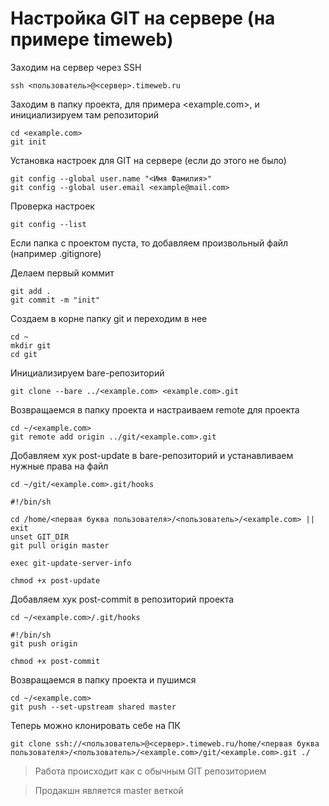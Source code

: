 # Настройка GIT на сервере (на примере timeweb)

Заходим на сервер через SSH

```
ssh <пользователь>@<сервер>.timeweb.ru
```

Заходим в папку проекта, для примера <example.com>, и инициализируем там репозиторий

```
cd <example.com>
git init
```

Установка настроек для GIT на сервере (если до этого не было)

```
git config --global user.name "<Имя Фамилия>"
git config --global user.email <example@mail.com>
```

Проверка настроек

```
git config --list
```

Если папка с проектом пуста, то добавляем произвольный файл (например .gitignore)

Делаем первый коммит

```
git add .
git commit -m "init"
```

Создаем в корне папку git и переходим в нее

```
cd ~
mkdir git
cd git
```

Инициализируем bare-репозиторий

```
git clone --bare ../<example.com> <example.com>.git
```

Возвращаемся в папку проекта и настраиваем remote для проекта

```
cd ~/<example.com>
git remote add origin ../git/<example.com>.git
```

Добавляем хук post-update в bare-репозиторий и устанавливаем нужные права на файл

```
cd ~/git/<example.com>.git/hooks
```

```
#!/bin/sh

cd /home/<первая буква пользователя>/<пользователь>/<example.com> || exit
unset GIT_DIR
git pull origin master

exec git-update-server-info
```

```
chmod +x post-update
```

Добавляем хук post-commit в репозиторий проекта

```
cd ~/<example.com>/.git/hooks
```

```
#!/bin/sh
git push origin
```

```
chmod +x post-commit
```

Возвращаемся в папку проекта и пушимся

```
cd ~/<example.com>
git push --set-upstream shared master
```

Теперь можно клонировать себе на ПК

```
git clone ssh://<пользователь>@<сервер>.timeweb.ru/home/<первая буква пользователя>/<пользователь>/<example.com>/git/<example.com>.git ./
```

> Работа происходит как с обычным GIT репозиторием

> Продакшн является master веткой